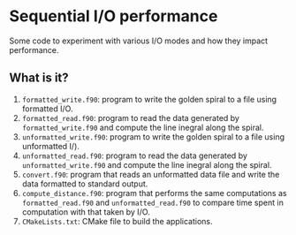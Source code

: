 # Sequential I/O performance

Some code to experiment with various I/O modes and how they impact performance.


## What is it?

1. `formatted_write.f90`: program to write the golden spiral to a file using
   formatted I/O.
1. `formatted_read.f90`: program to read the data generated by `formatted_write.f90`
   and compute the line inegral along the spiral.
1. `unformatted_write.f90`: program to write the golden spiral to a file using
   unformatted I/).
1. `unformatted_read.f90`: program to read the data generated by `unformatted_write.f90`
   and compute the line inegral along the spiral.
1. `convert.f90`: program that reads an unformatted data file and write the data
   formatted to standard output.
1. `compute_distance.f90`: program that performs the same computations as
   `formatted_read.f90` and `unformatted_read.f90` to compare time spent in computation
   with that taken by I/O.
1. `CMakeLists.txt`: CMake file to build the applications.
